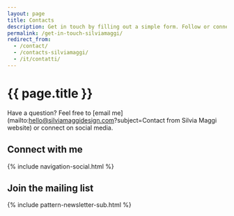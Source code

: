 ```yaml
---
layout: page
title: Contacts
description: Get in touch by filling out a simple form. Follow or connect on social media such as LinkedIn and Flickr. Subscribe to my newsletter.
permalink: /get-in-touch-silviamaggi/
redirect_from:
  - /contact/
  - /contacts-silviamaggi/
  - /it/contatti/
---
```

# {{ page.title }}

Have a question? Feel free to [email me](mailto:hello@silviamaggidesign.com?subject=Contact from Silvia Maggi website) or connect on social media.

## Connect with me

{% include navigation-social.html %}

## Join the mailing list

{% include pattern-newsletter-sub.html %}